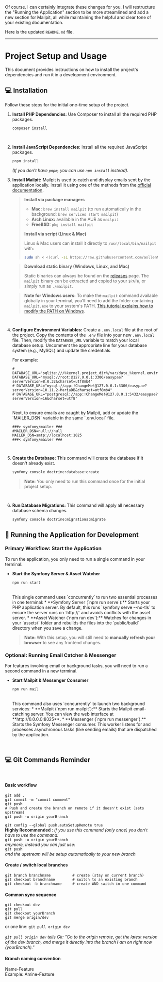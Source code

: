 Of course. I can certainly integrate these changes for you. I will restructure the "Running the Application" section to be more streamlined and add a new section for Mailpit, all while maintaining the helpful and clear tone of your existing documentation.

Here is the updated `README.md` file.

---

# Project Setup and Usage

This document provides instructions on how to install the project's dependencies and run it in a development environment.

## 💻 Installation

Follow these steps for the initial one-time setup of the project.

1.  **Install PHP Dependencies:**
    Use Composer to install all the required PHP packages.
    ```bash
    composer install
    ```
    <br>
2.  **Install JavaScript Dependencies:**
    Install all the required JavaScript packages.
    ```bash
    pnpm install
    ```
    *(If you don't have `pnpm`, you can use `npm install` instead).*
    <br>
3.  **Install Mailpit:**
    Mailpit is used to catch and display emails sent by the application locally. Install it using one of the methods from the [official documentation](https://mailpit.axllent.org/docs/install/).

    > **Install via package managers**
    >
    > -   **Mac:** `brew install mailpit` (to run automatically in the background: `brew services start mailpit`)
    > -   **Arch Linux:** available in the AUR as `mailpit`
    > -   **FreeBSD:** `pkg install mailpit`
    >
    > **Install via script (Linux & Mac)**
    >
    > Linux & Mac users can install it directly to `/usr/local/bin/mailpit` with:
    >
    > ```bash
    > sudo sh < <(curl -sL https://raw.githubusercontent.com/axllent/mailpit/develop/install.sh)
    > ```
    
    > **Download static binary (Windows, Linux, and Mac)**
    >
    > Static binaries can always be found on the [releases](https://github.com/axllent/mailpit/releases/latest) page. The `mailpit` binary can be extracted and copied to your `$PATH`, or simply run as `./mailpit`.

    > **Note for Windows users:** To make the `mailpit` command available globally in your terminal, you'll need to add the folder containing `mailpit.exe` to your system's PATH. [This tutorial explains how to modify the PATH on Windows](https://lecrabeinfo.net/tutoriels/modifier-le-path-de-windows-ajouter-un-dossier-au-path/).
    <br>
    
4.  **Configure Environment Variables:**
    Create a `.env.local` file at the root of the project. Copy the contents of the `.env` file into your new `.env.local` file. Then, modify the `DATABASE_URL` variable to match your local database setup. Uncomment the appropriate line for your database system (e.g., MySQL) and update the credentials.

    For example:
    ```
    # DATABASE_URL="sqlite:///%kernel.project_dir%/var/data_%kernel.environment%.db"
    DATABASE_URL="mysql://root:@127.0.0.1:3306/easypae?serverVersion=8.0.32&charset=utf8mb4"
    # DATABASE_URL="mysql://app:!ChangeMe!@127.0.0.1:3306/easypae?serverVersion=10.11.2-MariaDB&charset=utf8mb4"
    # DATABASE_URL="postgresql://app:!ChangeMe!@127.0.0.1:5432/easypae?serverVersion=16&charset=utf8"
    ```
    <br>
    Next, to ensure emails are caught by Mailpit, add or update the `MAILER_DSN` variable in the same `.env.local` file.

    ```
    ###> symfony/mailer ###
    #MAILER_DSN=null://null
    MAILER_DSN=smtp://localhost:1025
    ###< symfony/mailer ###
    ```
    <br>
5.  **Create the Database:**
    This command will create the database if it doesn't already exist.
    ```bash
    symfony console doctrine:database:create
    ```
    > **Note:** You only need to run this command once for the initial project setup.
    >
    <br>
6.  **Run Database Migrations:**
    This command will apply all necessary database schema changes.
    ```bash
    symfony console doctrine:migrations:migrate
    ```

## 🚀 Running the Application for Development

### Primary Workflow: Start the Application

To run the application, you only need to run a single command in your terminal.

*   **Start the Symfony Server & Asset Watcher**
    ```bash
    npm run start
    ```
    <br>
    This single command uses `concurrently` to run two essential processes in one terminal:
    *   **Symfony Server (`npm run serve`):** Starts your PHP application server. By default, this runs `symfony serve --no-tls` to ensure the server runs on `http://` and avoids conflicts with the asset server.
    *   **Asset Watcher (`npm run dev`):** Watches for changes in your `assets/` folder and rebuilds the files into the `public/build` directory when you save a change.

    > **Note:** With this setup, you will still need to **manually refresh your browser** to see any frontend changes.

### Optional: Running Email Catcher & Messenger

For features involving email or background tasks, you will need to run a second command in a new terminal.

*   **Start Mailpit & Messenger Consumer**
    ```bash
    npm run mail
    ```
    <br>
    This command also uses `concurrently` to launch two background services:
    *   **Mailpit (`npm run mailpit`):** Starts the Mailpit email-catching server. You can view the web interface at **http://0.0.0.0:8025**.
    *   **Messenger (`npm run messenger`):** Starts the Symfony Messenger consumer. This worker listens for and processes asynchronous tasks (like sending emails) that are dispatched by the application.

<br>

## 💻 Git Commands Reminder
<br>

#### Basic workflow
```
git add .
git commit -m "commit comment"
git push
# Push and create the branch on remote if it doesn't exist (sets upstream)
git push -u origin yourBranch
```

`git config --global push.autoSetupRemote true`
<br>
**Highly Recommended :**
*If you use this command (only once) you don't have to use the command:*
<br>
`git push -u origin yourBranch`
<br>
*anymore, instead you can just use:*
<br>
`git push`
<br>
*and the upstream will be setup automatically to your new branch*

#### Create / switch local branches
```
git branch branchname          # create (stay on current branch)
git checkout branchname        # switch to an existing branch
git checkout -b branchname     # create AND switch in one command
```

#### Common sync sequence
```
git checkout dev
git pull
git checkout yourBranch
git merge origin/dev
```

or one line:
`git pull origin dev`
<br><br>
*`git pull origin dev` tells Git: "Go to the origin remote, get the latest version of the dev branch, and merge it directly into the branch I am on right now (yourBranch)."*

#### Branch naming convention
Name-Feature
<br>
Example: Amine-Feature
```
